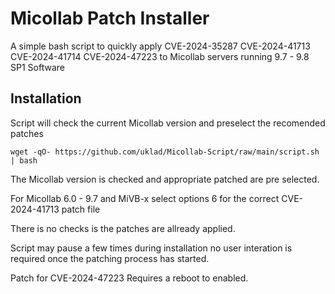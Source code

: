 # Micollab Patch Installer

A simple bash script to quickly apply CVE-2024-35287 CVE-2024-41713 CVE-2024-41714 CVE-2024-47223 to Micollab servers running 9.7 - 9.8 SP1 Software


## Installation

Script will check the current Micollab version and preselect the recomended patches

```
wget -qO- https://github.com/uklad/Micollab-Script/raw/main/script.sh | bash
```

The Micollab version is checked and appropriate patched are pre selected.

For Micollab 6.0 - 9.7 and MiVB-x select options 6 for the correct CVE-2024-41713 patch file

There is no checks is the patches are allready applied.

Script may pause a few times during installation no user interation is required once the patching process has started.

Patch for CVE-2024-47223 Requires a reboot to enabled.
